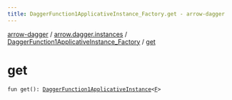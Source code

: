 ```yaml
---
title: DaggerFunction1ApplicativeInstance_Factory.get - arrow-dagger
---
```


[arrow-dagger](../../index.html) / [arrow.dagger.instances](../index.html) / [DaggerFunction1ApplicativeInstance_Factory](index.html) / [get](./get.html)

# get

`fun get(): `[`DaggerFunction1ApplicativeInstance`](../-dagger-function1-applicative-instance/index.html)`<`[`F`](index.html#F)`>`